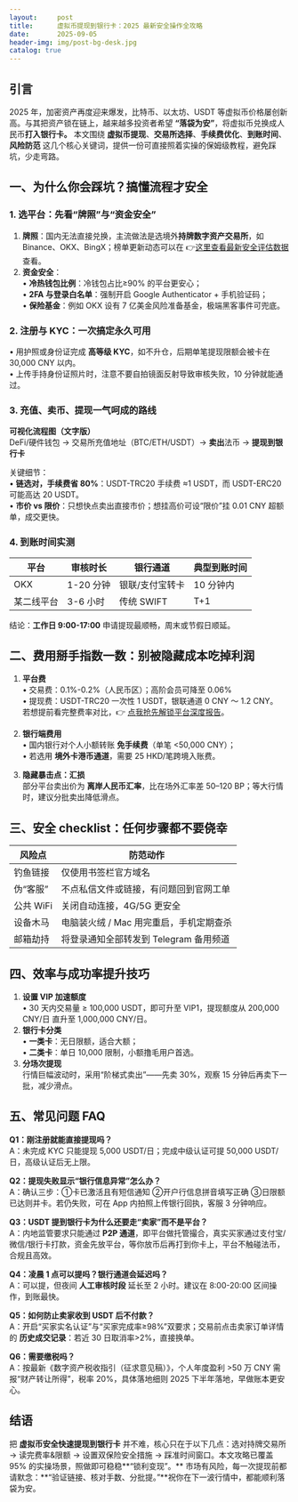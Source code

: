 ```yaml
---
layout:     post
title:      虚拟币提现到银行卡：2025 最新安全操作全攻略
date:       2025-09-05
header-img: img/post-bg-desk.jpg
catalog: true
---
```


## 引言  
2025 年，加密资产再度迎来爆发，比特币、以太坊、USDT 等虚拟币价格屡创新高。与其把资产锁在链上，越来越多投资者希望 **“落袋为安”**，将虚拟币兑换成人民币**打入银行卡。** 本文围绕 **虚拟币提现**、**交易所选择**、**手续费优化**、**到账时间**、**风险防范** 这几个核心关键词，提供一份可直接照着实操的保姆级教程，避免踩坑，少走弯路。

## 一、为什么你会踩坑？搞懂流程才安全

### 1. 选平台：先看“牌照”与“资金安全”
1. **牌照**：国内无法直接兑换，主流做法是选境外**持牌数字资产交易所**，如 Binance、OKX、BingX；榜单更新动态可以在 👉[这里查看最新安全评估数据](https://okxdog.com/) 查看。  
2. **资金安全**：  
   • **冷热钱包比例**：冷钱包占比≥90% 的平台更安心；  
   • **2FA 与登录白名单**：强制开启 Google Authenticator + 手机验证码；  
   • **保险基金**：例如 OKX 设有 7 亿美金风险准备基金，极端黑客事件可兜底。

### 2. 注册与 KYC：一次搞定永久可用
• 用护照或身份证完成 **高等级 KYC**，如不升仓，后期单笔提现限额会被卡在 30,000 CNY 以内。  
• 上传手持身份证照片时，注意不要自拍镜面反射导致审核失败，10 分钟就能通过。

### 3. 充值、卖币、提现一气呵成的路线
**可视化流程图（文字版）**  
DeFi/硬件钱包 → 交易所充值地址（BTC/ETH/USDT）→ **卖出**法币 → **提现到银行卡**  

关键细节：  
• **链选对，手续费省 80%**：USDT-TRC20 手续费 ≈1 USDT，而 USDT-ERC20 可能高达 20 USDT。  
• **市价 vs 限价**：只想快点卖出直接市价；想挂高价可设“限价”挂 0.01 CNY 超额单，成交更快。

### 4. 到账时间实测
| 平台 | 审核时长 | 银行通道 | 典型到账时间 |
|---|---|---|---|
| OKX | 1-20 分钟 | 银联/支付宝转卡 | 10 分钟内 |
| 某二线平台 | 3-6 小时 | 传统 SWIFT | T+1 |
结论：**工作日 9:00-17:00** 申请提现最顺畅，周末或节假日顺延。

## 二、费用掰手指数一数：别被隐藏成本吃掉利润

1. **平台费**  
• 交易费：0.1%-0.2%（人民币区）；高阶会员可降至 0.06%  
• 提现费：USDT-TRC20 一次性 1 USDT，银联通道 0 CNY ～ 1.2 CNY。  
若想提前看完整费率对比，👉 [点我抢先解锁平台深度报告](https://okxdog.com/)。

2. **银行端费用**  
• 国内银行对个人小额转账 **免手续费**（单笔 <50,000 CNY）；  
• 若选用 **境外卡港币通道**，需要 25 HKD/笔跨境入账费。

3. **隐藏暴击点：汇损**  
部分平台卖出价为 **离岸人民币汇率**，比在场外汇率差 50–120 BP；等大行情时，建议分批卖出降低滑点。

## 三、安全 checklist：任何步骤都不要侥幸

| 风险点 | 防范动作 |
|---|---|
| 钓鱼链接 | 仅使用书签栏官方域名 |
| 伪“客服” | 不点私信文件或链接，有问题回到官网工单 |
| 公共 WiFi | 关闭自动连接，4G/5G 更安全 |
| 设备木马 | 电脑装火绒 / Mac 用完重启，手机定期查杀 |
| 邮箱劫持 | 将登录通知全部转发到 Telegram 备用频道 |

## 四、效率与成功率提升技巧

1. **设置 VIP 加速额度**  
   • 30 天内交易量 ≥ 100,000 USDT，即可升至 VIP1，提现额度从 200,000 CNY/日 直升至 1,000,000 CNY/日。  
2. **银行卡分类**  
   • **一类卡**：无日限额，适合大额；  
   • **二类卡**：单日 10,000 限制，小额撸毛用户首选。  
3. **分场次提现**  
   行情巨幅波动时，采用“阶梯式卖出”——先卖 30%，观察 15 分钟后再卖下一批，减少滑点。

## 五、常见问题 FAQ

**Q1：刚注册就能直接提现吗？**  
A：未完成 KYC 只能提现 5,000 USDT/日；完成中级认证可提 50,000 USDT/日，高级认证后无上限。

**Q2：提现失败显示“银行信息异常”怎么办？**  
A：确认三步：①卡已激活且有短信通知 ②开户行信息拼音填写正确 ③日限额已达则并卡。若仍失败，可在 App 内拍照上传银行回执，客服 3 分钟响应。

**Q3：USDT 提到银行卡为什么还要走“卖家”而不是平台？**  
A：内地监管要求只能通过 **P2P 通道**，即平台做托管撮合，真实买家通过支付宝/微信/银行卡打款，资金先放平台，等你放币后再打到你卡上，平台不触碰法币，合规且高效。

**Q4：凌晨 1 点可以提吗？银行通道会延迟吗？**  
A：可以提，但夜间 **人工审核时段** 延长至 2 小时。建议在 8:00-20:00 区间操作，到账最快。

**Q5：如何防止卖家收到 USDT 后不付款？**  
A：开启“买家实名认证”与“买家完成率≥98%”双要求；交易前点击卖家订单详情的 **历史成交记录**：若近 30 日取消率>2%，直接换单。

**Q6：需要缴税吗？**  
A：按最新《数字资产税收指引（征求意见稿）》，个人年度盈利 >50 万 CNY 需报“财产转让所得”，税率 20%，具体落地细则 2025 下半年落地，早做账本更安心。

## 结语  
把 **虚拟币安全快速提现到银行卡** 并不难，核心只在于以下几点：选对持牌交易所 → 读完费率&限额 → 设置双保险安全措施 → 踩准时间窗口。本文攻略已覆盖 95% 的实操场景，照做即可稳稳**“锁利变现”。** 市场有风险，每一次提现前都请默念：**“验证链接、核对手数、分批提。”**祝你在下一波行情中，都能顺利落袋为安。